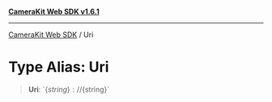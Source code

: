 [**CameraKit Web SDK v1.6.1**](../README.md)

***

[CameraKit Web SDK](../globals.md) / Uri

# Type Alias: Uri

> **Uri**: \`$\{string\}://$\{string\}\`
